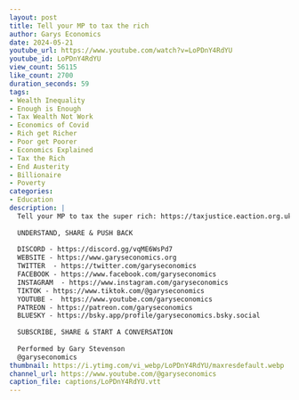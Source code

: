 ```yaml
---
layout: post
title: Tell your MP to tax the rich
author: Garys Economics
date: 2024-05-21
youtube_url: https://www.youtube.com/watch?v=LoPDnY4RdYU
youtube_id: LoPDnY4RdYU
view_count: 56115
like_count: 2700
duration_seconds: 59
tags:
- Wealth Inequality
- Enough is Enough
- Tax Wealth Not Work
- Economics of Covid
- Rich get Richer
- Poor get Poorer
- Economics Explained
- Tax the Rich
- End Austerity
- Billionaire
- Poverty
categories:
- Education
description: |
  Tell your MP to tax the super rich: https://taxjustice.eaction.org.uk/taxthesuperrich 
  
  UNDERSTAND, SHARE & PUSH BACK
  
  DISCORD - https://discord.gg/vqME6WsPd7
  WEBSITE - https://www.garyseconomics.org
  TWITTER  - https://twitter.com/garyseconomics
  FACEBOOK - https://www.facebook.com/garyseconomics
  INSTAGRAM  - https://www.instagram.com/garyseconomics
  TIKTOK - https://www.tiktok.com/@garyseconomics
  YOUTUBE -  https://www.youtube.com/garyseconomics
  PATREON - https://patreon.com/garyseconomics
  BLUESKY - https://bsky.app/profile/garyseconomics.bsky.social
  
  SUBSCRIBE, SHARE & START A CONVERSATION
  
  Performed by Gary Stevenson
  @garyseconomics
thumbnail: https://i.ytimg.com/vi_webp/LoPDnY4RdYU/maxresdefault.webp
channel_url: https://www.youtube.com/@garyseconomics
caption_file: captions/LoPDnY4RdYU.vtt
---
```

